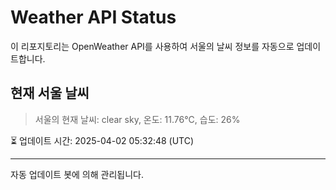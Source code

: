 
# Weather API Status

이 리포지토리는 OpenWeather API를 사용하여 서울의 날씨 정보를 자동으로 업데이트합니다.

## 현재 서울 날씨
> 서울의 현재 날씨: clear sky, 온도: 11.76°C, 습도: 26%

⏳ 업데이트 시간: 2025-04-02 05:32:48 (UTC)

---
자동 업데이트 봇에 의해 관리됩니다.
